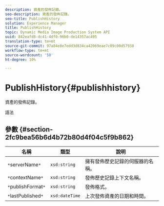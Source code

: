 ```yaml
---
description: 資產的發佈記錄。
seo-description: 資產的發佈記錄。
seo-title: PublishHistory
solution: Experience Manager
title: PublishHistory
topic: Dynamic Media Image Production System API
uuid: 842eafd8-dc41-4df0-96b0-de14357ac495
translation-type: tm+mt
source-git-commit: 97a84e8e7edd3d834ca42069eae7c09c00d57938
workflow-type: tm+mt
source-wordcount: '50'
ht-degree: 10%

---
```



# PublishHistory{#publishhistory}

資產的發佈記錄。

語法

## 參數 {#section-2fc9bea56b6d4b72b80d4f04c5f9b862}

| 名稱 | 類型 | 說明 |
|---|---|---|
| `*`serverName`*` | `xsd:string` | 擁有發佈歷史記錄的伺服器的名稱。 |
| `*`contextName`*` | `xsd:string` | 發佈歷史記錄上下文名稱。 |
| `*`publishFormat`*` | `xsd:string` | 發佈格式。 |
| `*`lastPublished`*` | `xsd:dateTime` | 上次發佈資產的日期和時間。 |

